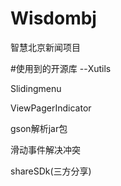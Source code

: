 # Wisdombj
智慧北京新闻项目

#使用到的开源库
--Xutils 

  Slidingmenu
  
  ViewPagerIndicator
  
  gson解析jar包
  
  滑动事件解决冲突 
  
  shareSDk(三方分享)
  
